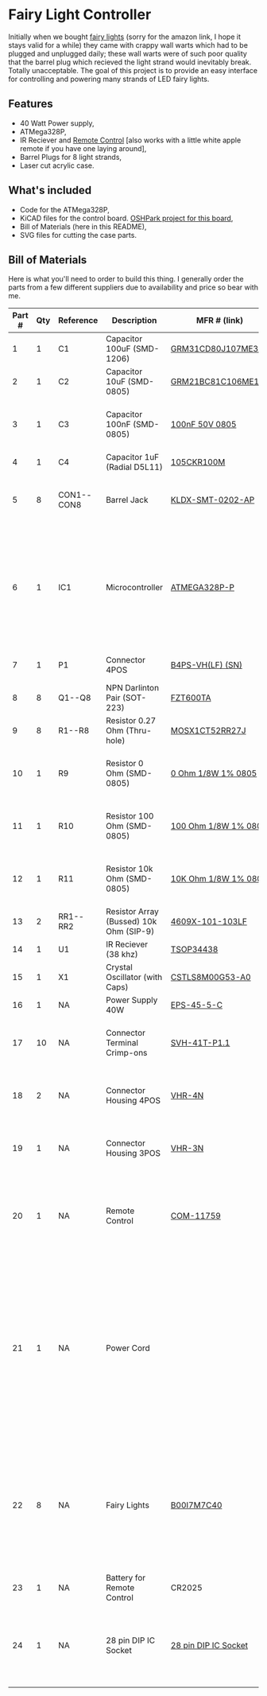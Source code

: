 # Fairy Light Controller

Initially when we bought [fairy lights](https://www.amazon.com/gp/product/B00I7M7C40/) (sorry for the amazon link, I hope it stays valid for a while) they came with crappy wall warts which had to be plugged and unplugged daily; these wall warts were of such poor quality that the barrel plug which recieved the light strand would inevitably break. 
Totally unacceptable.
The goal of this project is to provide an easy interface for controlling and powering many strands of LED fairy lights.

## Features

* 40 Watt Power supply,
* ATMega328P,
* IR Reciever and [Remote Control](https://www.sparkfun.com/products/11759) [also works with a little white apple remote if you have one laying around],
* Barrel Plugs for 8 light strands,
* Laser cut acrylic case.

## What's included

* Code for the ATMega328P,
* KiCAD files for the control board. [OSHPark project for this board](https://oshpark.com/shared_projects/VDE5yBSG),
* Bill of Materials (here in this README),
* SVG files for cutting the case parts.

## Bill of Materials

Here is what you'll need to order to build this thing. I generally order the parts from a few different suppliers due to availability and price so bear with me. 

| Part # | Qty | Reference | Description | MFR # (link) | Supplier | Notes |
|--------|-----|-----------|-------------|--------------|----------|-------|
|1|1|C1|Capacitor 100uF (SMD-1206)|[GRM31CD80J107ME39L](https://www.mouser.com/ProductDetail/81-GRM31CD80J107ME9L)|Mouser||
|2|1|C2|Capacitor 10uF (SMD-0805)|[GRM21BC81C106ME15L](https://www.mouser.com/ProductDetail/Murata-Electronics/GRM21BC81C106ME15L?qs=sGAEpiMZZMs0AnBnWHyRQKFZIQ7b73cd5p1OjeXSJs7IZ5GPsfC2iQ%3d%3d)|Mouser||
|3|1|C3|Capacitor 100nF (SMD-0805)|[100nF 50V 0805](https://www.taydaelectronics.com/100nf-50v-smd-ceramic-chip-capacitor.html)|Tayda|If you order 100 of these they will last you a long time.|
|4|1|C4|Capacitor 1uF (Radial D5L11)|[105CKR100M](https://www.mouser.com/ProductDetail/Illinois-Capacitor-CDE/105CKR100M?qs=sGAEpiMZZMtZ1n0r9vR22fPWwtj8kO8aXBFG7%252b0kMMHBNQpcXdefQA%3d%3d)|Mouser||
|5|8|CON1--CON8|Barrel Jack|[KLDX-SMT-0202-AP](https://www.mouser.com/ProductDetail/806-KLDX-SMT0202AP)|Mouser|These are sized to fit the fairy lights linked below.|
|6|1|IC1|Microcontroller|[ATMEGA328P-P](https://www.taydaelectronics.com/atmega328p-pu-atmega328-microcontroller-ic.html)|Tayda|An Arduino chip without the Arduino board. You'll have to have a means to program it (an Arduino board will work nicely for that)|
|7|1|P1|Connector 4POS|[B4PS-VH(LF) (SN)](https://www.digikey.com/product-detail/en/jst-sales-america-inc/B4PS-VH(LF)(SN)/455-1650-ND/926557)|Digi-key|Receive the power onto the board.|
|8|8|Q1--Q8|NPN Darlinton Pair (SOT-223)|[FZT600TA](https://www.mouser.com/ProductDetail/522-FZT600TA)|Mouser||
|9|8|R1--R8|Resistor 0.27 Ohm (Thru-hole)|[MOSX1CT52RR27J](https://www.mouser.com/ProductDetail/660-MOSX1CT52RR27J)|Mouser||
|10|1|R9|Resistor 0 Ohm (SMD-0805)|[0 Ohm 1/8W 1% 0805](https://www.taydaelectronics.com/50-x-smd-chip-resistors-0-ohm-1-8w-1-0805.html)|Tayda|If you order 100 of these they will last you a long time.|
|11|1|R10|Resistor 100 Ohm (SMD-0805)|[100 Ohm 1/8W 1% 0805](https://www.taydaelectronics.com/50-x-smd-chip-resistors-100-ohm-1-8w-1-0805.html)|Tayda|If you order 100 of these they will last you a long time.|
|12|1|R11|Resistor 10k Ohm (SMD-0805)|[10K Ohm 1/8W 1% 0805](https://www.taydaelectronics.com/50-x-smd-chip-resistors-10k-ohm-1-8w-1-0805.html)|Tayda|If you order 100 of these they will last you a long time.|
|13|2|RR1--RR2|Resistor Array (Bussed) 10k Ohm (SIP-9)|[4609X-101-103LF](https://www.mouser.com/ProductDetail/652-4609X-1LF-10K)|Mouser|8 Resistors| 9 Pins|
|14|1|U1|IR Reciever (38 khz)|[TSOP34438](https://www.mouser.com/ProductDetail/522-FZT600TA)|Mouser||
|15|1|X1|Crystal Oscillator (with Caps)|[CSTLS8M00G53-A0](https://www.mouser.com/ProductDetail/81-CSTLS8M00G53-A0)|Mouser||
|16|1|NA|Power Supply 40W|[EPS-45-5-C](https://www.mouser.com/ProductDetail/709-EPS45-5-C)|Mouser||
|17|10|NA|Connector Terminal Crimp-ons|[SVH-41T-P1.1](https://www.digikey.com/product-detail/en/jst-sales-america-inc/SVH-41T-P1.1/455-1319-1-ND/608888)|Digi-key|Those little silver things you have to smash onto your wires.|
|18|2|NA|Connector Housing 4POS|[VHR-4N](https://www.digikey.com/product-detail/en/jst-sales-america-inc/VHR-4N/455-1185-ND/608626)|Digi-key|To get power from the power supply to the board|
|19|1|NA|Connector Housing 3POS|[VHR-3N](https://www.digikey.com/product-detail/en/jst-sales-america-inc/VHR-3N/455-1184-ND/608625)|Digi-key|To get power from the wall to the power supply|
|20|1|NA|Remote Control|[COM-11759](https://www.sparkfun.com/products/11759)|Sparkfun|The software also supports the little white Apple remote control| but the sparkfun one allows more features.|
|21|1|NA|Power Cord||stayonline.com|The power supply insists on being grounded, and I am happy to oblige it. You can use an old PC power cable with one end cut off (choose wisely), or you can order to length.|
|22|8|NA|Fairy Lights|[B00I7M7C40](https://www.amazon.com/gp/product/B00I7M7C40/)|Amazon|It is pretty vital to get the ones with the barrel power connector that matches the barrel jacks (Item 5). Minimum 1, maximum 8|
|23|1|NA|Battery for Remote Control|CR2025|Lots of places|You figure it out|
|24|1|NA|28 pin DIP IC Socket|[28 pin DIP IC Socket](https://www.taydaelectronics.com/28-pin-dip-ic-socket-adaptor-solder-type.html)|Tayda|This is what you'll actually solder to the board. Cram the ATMega328 into this.
